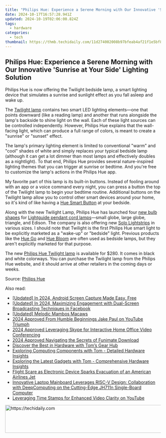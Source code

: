 ```yaml
---
title: "Philips Hue: Experience a Serene Morning with Our Innovative 'Sunrise at Your Side' Lighting Solution"
date: 2024-10-17T16:57:28.941Z
updated: 2024-10-19T02:06:00.824Z
tags:
  - hardware
categories:
  - tech
thumbnail: https://thmb.techidaily.com/11d274002008b97bfeab4af21f1e5bf87fd22521ba3150e32071e917b571fac9.jpg
---
```


## Philips Hue: Experience a Serene Morning with Our Innovative 'Sunrise at Your Side' Lighting Solution

Philips Hue is now offering the Twilight bedside lamp, a smart lighting device that simulates a sunrise and sunlight effect as you fall asleep and wake up.

 The [Twilight lamp](https://www.anrdoezrs.net/links/3607085/type/dlg/sid/UUhtgUeUpU2003691/https://www.philips-hue.com/en-us/p/sleep-and-wake-up-light-twilight-sleep-and-wake-up-light-white/046677585600) contains two smart LED lighting elements—one that points downward (like a reading lamp) and another that runs alongside the lamp's backside to shine light on the wall. Each of these light sources can be controlled independently. However, Philips Hue explains that the wall-facing light, which can produce a full range of colors, is meant to create a "sunrise" or "sunset" effect.

 The lamp's primary lighting element is limited to conventional "warm" and "cool" shades of white and simply replaces your typical bedside lamp (although it can get a lot dimmer than most lamps and effectively doubles as a nightlight). To that end, Philips Hue provides several nature-inspired lighting themes that you can trigger at sunrise or bedtime. And you're free to customize the lamp's actions in the Philips Hue app.

 My favorite part of this lamp is its built-in buttons. Instead of fooling around with an app or a voice command every night, you can press a button the top of the Twilight lamp to begin your bedtime routine. Additional buttons on the Twilight lamp allow you to control other smart devices around your home, so it's kind of like having a [Hue Smart Button](https://www.anrdoezrs.net/links/3607085/type/dlg/sid/UUhtgUeUpU2003691/https://www.philips-hue.com/en-us/p/hue-smart-button/046677553715) at your bedside.

 Along with the new Twilight Lamp, Philips Hue has launched four [new bulb shapes](https://www.anrdoezrs.net/links/3607085/type/dlg/sid/UUhtgUeUpU2003691/https://www.philips-hue.com/en-us/products/all-products?page=1&sort=newest) for [Lightguide pendant cord lamps](https://www.anrdoezrs.net/links/3607085/type/dlg/sid/UUhtgUeUpU2003691/https://www.philips-hue.com/en-us/p/bulb-black-pendant-cord/046677577551)—small globe, large globe, triangle, and Edison. The company is also offering new [Solo Lightstrips](https://www.anrdoezrs.net/links/3607085/type/dlg/sid/UUhtgUeUpU2003691/https://www.philips-hue.com/en-us/p/lightstrips-solo-lightstrip-33-feet/046677589936) in various sizes. I should note that Twilight is the first Philips Hue smart light to be explicitly marketed as a "wake-up" or "bedside" light. Previous products like the [Hue Go](https://www.amazon.com/Philips-Hue-7602031-Bluetooth-Zigbee/dp/B07Z8CNCLN/?tag=hotoge-20&ascsubtag=UUhtgUeUpU2003691&asc%5Frefurl=https%3A%2F%2Fwww.howtogeek.com%2Fphilips-hue-twilight-lam-debut%2F&asc%5Fcampaign=Short-Term) and [Hue Bloom](https://www.amazon.com/Philips-Hue-560185-Bloom-Portables/dp/B08CK1L7BZ/?tag=hotoge-20&ascsubtag=UUhtgUeUpU2003691&asc%5Frefurl=https%3A%2F%2Fwww.howtogeek.com%2Fphilips-hue-twilight-lam-debut%2F&asc%5Fcampaign=Short-Term) are often used as bedside lamps, but they aren't explicitly marketed for that purpose.

 The new [Philips Hue Twilight lamp](https://www.anrdoezrs.net/links/3607085/type/dlg/sid/UUhtgUeUpU2003691/https://www.philips-hue.com/en-us/p/sleep-and-wake-up-light-twilight-sleep-and-wake-up-light-black/046677585631) is available for $280\. It comes in black and white colorways. You can purchase the Twilight lamp from the Philips Hue website, and it should arrive at other retailers in the coming days or weeks.

 Source: [Philips Hue](https://www.anrdoezrs.net/links/3607085/type/dlg/sid/UUhtgUeUpU2003691/https://www.philips-hue.com/en-us/products/promotions/newest-philips-hue-products)

<ins class="adsbygoogle"
     style="display:block"
     data-ad-format="autorelaxed"
     data-ad-client="ca-pub-7571918770474297"
     data-ad-slot="1223367746"></ins>

<ins class="adsbygoogle"
     style="display:block"
     data-ad-client="ca-pub-7571918770474297"
     data-ad-slot="8358498916"
     data-ad-format="auto"
     data-full-width-responsive="true"></ins>

<span class="atpl-alsoreadstyle">Also read:</span>
<div><ul>
<li><a href="https://screen-video-capture.techidaily.com/updated-in-2024-android-screen-capture-made-easy-free/"><u>[Updated] In 2024, Android Screen Capture Made Easy, Free</u></a></li>
<li><a href="https://facebook-videos.techidaily.com/updated-in-2024-maximizing-engagement-with-dual-screen-broadcasting-techniques-in-facebook/"><u>[Updated] In 2024, Maximizing Engagement with Dual-Screen Broadcasting Techniques in Facebook</u></a></li>
<li><a href="https://extra-skills.techidaily.com/updated-melodic-mambos-macaws/"><u>[Updated] Melodic Mambos Macaws</u></a></li>
<li><a href="https://youtube-web.techidaily.com/approved-from-humble-beginnings-jake-paul-on-youtube-triumph/"><u>2024 Approved From Humble Beginnings Jake Paul on YouTube Triumph</u></a></li>
<li><a href="https://digital-screen-recording.techidaily.com/2024-approved-leveraging-skype-for-interactive-home-office-video-conferencing/"><u>2024 Approved Leveraging Skype for Interactive Home Office Video Conferencing</u></a></li>
<li><a href="https://fox-boxes.techidaily.com/2024-approved-navigating-the-secrets-of-funimate-download/"><u>2024 Approved Navigating the Secrets of Funimate Download</u></a></li>
<li><a href="https://hardware-help.techidaily.com/discover-the-best-in-hardware-with-toms-gear-hub/"><u>Discover the Best in Hardware with Tom’s Gear Hub</u></a></li>
<li><a href="https://hardware-help.techidaily.com/exploring-computing-components-with-tom-detailed-hardware-insights/"><u>Exploring Computing Components with Tom - Detailed Hardware Insights</u></a></li>
<li><a href="https://hardware-help.techidaily.com/exploring-the-latest-gadgets-with-tom-comprehensive-hardware-insights/"><u>Exploring the Latest Gadgets with Tom - Comprehensive Hardware Insights</u></a></li>
<li><a href="https://hardware-help.techidaily.com/flight-scare-as-electronic-device-sparks-evacuation-of-an-american-airlines-jet/"><u>Flight Scare as Electronic Device Sparks Evacuation of an American Airlines Jet</u></a></li>
<li><a href="https://hardware-help.techidaily.com/innovative-laptop-mainboard-leverages-risc-v-design-collaboration-with-deepcomputing-on-the-cutting-edge-jh711n-single-board-computer/"><u>Innovative Laptop Mainboard Leverages RISC-V Design: Collaboration with DeepComputing on the Cutting-Edge JH711n Single-Board Computer</u></a></li>
<li><a href="https://extra-hints.techidaily.com/leveraging-time-stamps-for-enhanced-video-clarity-on-youtube/"><u>Leveraging Time Stamps for Enhanced Video Clarity on YouTube</u></a></li>
</ul></div>

<!-- affiliate ads begin -->
<a href="https://unicoeye.pxf.io/c/5597632/2134249/18498" target="_top" id="2134249">
  <img src="//a.impactradius-go.com/display-ad/18498-2134249" border="0" alt="https://techidaily.com" width="728" height="90"/>
</a>
<img height="0" width="0" src="https://unicoeye.pxf.io/i/5597632/2134249/18498" style="position:absolute;visibility:hidden;" border="0" />
<!-- affiliate ads end -->

